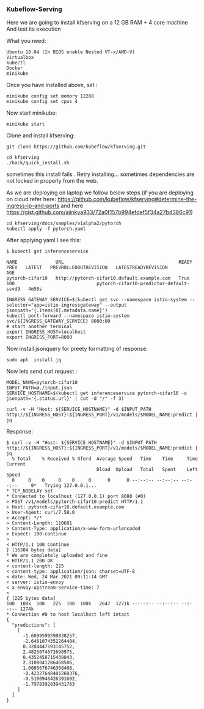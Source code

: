 ### Kubeflow-Serving

Here we are going to install kfserving on a 12 GB RAM + 4 core machine
And test its execution

What you need:
```
Ubuntu 18.04 (In BIOS enable Nested VT-x/AMD-V)
Virtualbox
kubectl
Docker
minikube
```
Once you have installed above, set :
```
minikube config set memory 12288
minikube config set cpus 4
```
Now start minikube:

```
minikube start
```

Clone and install kfserving:
```
git clone https://github.com/kubeflow/kfserving.git

cd kfserving
./hack/quick_install.sh
```

sometimes this install fails . Retry installing... sometimes dependencies are not locked in properly from the web.

As we are deploying on laptop we follow below steps (if you are deploying on cloud refer here: https://github.com/kubeflow/kfserving#determine-the-ingress-ip-and-ports   and here https://gist.github.com/ajinkya933/72a0f157b994efdef5f34a27bd386c91)


```
cd kfserving/docs/samples/v1alpha2/pytorch
kubectl apply -f pytorch.yaml
```

After applying yaml I see this:

```
$ kubectl get inferenceservice

NAME              URL                                          READY   PREV   LATEST   PREVROLLEDOUTREVISION   LATESTREADYREVISION                       AGE
pytorch-cifar10   http://pytorch-cifar10.default.example.com   True           100                              pytorch-cifar10-predictor-default-ssvd9   4m58s
```

```
INGRESS_GATEWAY_SERVICE=$(kubectl get svc --namespace istio-system --selector="app=istio-ingressgateway" --output jsonpath='{.items[0].metadata.name}')
kubectl port-forward --namespace istio-system svc/${INGRESS_GATEWAY_SERVICE} 8080:80
# start another terminal
export INGRESS_HOST=localhost
export INGRESS_PORT=8080
```

Now install jsonquery for preety formatting of response:
```
sudo apt  install jq
```

Now lets send curl request :

```
MODEL_NAME=pytorch-cifar10
INPUT_PATH=@./input.json
SERVICE_HOSTNAME=$(kubectl get inferenceservice pytorch-cifar10 -o jsonpath='{.status.url}' | cut -d "/" -f 3)

curl -v -H "Host: ${SERVICE_HOSTNAME}" -d $INPUT_PATH http://${INGRESS_HOST}:${INGRESS_PORT}/v1/models/$MODEL_NAME:predict | jq
```

Response:

```
$ curl -v -H "Host: ${SERVICE_HOSTNAME}" -d $INPUT_PATH http://${INGRESS_HOST}:${INGRESS_PORT}/v1/models/$MODEL_NAME:predict | jq
  % Total    % Received % Xferd  Average Speed   Time    Time     Time  Current
                                 Dload  Upload   Total   Spent    Left  Speed
  0     0    0     0    0     0      0      0 --:--:-- --:--:-- --:--:--     0*   Trying 127.0.0.1...
* TCP_NODELAY set
* Connected to localhost (127.0.0.1) port 8080 (#0)
> POST /v1/models/pytorch-cifar10:predict HTTP/1.1
> Host: pytorch-cifar10.default.example.com
> User-Agent: curl/7.58.0
> Accept: */*
> Content-Length: 110681
> Content-Type: application/x-www-form-urlencoded
> Expect: 100-continue
> 
< HTTP/1.1 100 Continue
} [16384 bytes data]
* We are completely uploaded and fine
< HTTP/1.1 200 OK
< content-length: 225
< content-type: application/json; charset=UTF-8
< date: Wed, 24 Mar 2021 09:11:14 GMT
< server: istio-envoy
< x-envoy-upstream-service-time: 7
< 
{ [225 bytes data]
100  108k  100   225  100  108k   2647  1271k --:--:-- --:--:-- --:--:-- 1274k
* Connection #0 to host localhost left intact
{
  "predictions": [
    [
      -1.6099599599838257,
      -2.6461074352264404,
      0.3284447193145752,
      2.4825074672698975,
      0.4352458715438843,
      2.3108041286468506,
      1.0005676746368408,
      -0.42327648401260376,
      -0.5100946426391602,
      -1.7978392839431763
    ]
  ]
}

```








